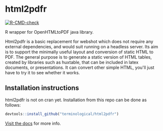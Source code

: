# html2pdfr

[![R-CMD-check](https://github.com/terminological/html2pdfr/workflows/R-CMD-check/badge.svg)](https://github.com/terminological/html2pdfr/actions)

R wrapper for OpenHTMLtoPDF java library.

Html2pdfr is a basic replacement for webshot which does not require any external dependencies, and would suit running on a headless server. Its aim is to support the minimally useful layout and conversion of static HTML to PDF. The general purpose is to generate a static version of HTML tables, created by libraries such as huxtable, that can be included in latex documents, or presentations. It can convert other simple HTML, you'll just have to try it to see whether it works. 

## Installation instructions

html2pdfr is not on cran yet. Installation from this repo can be done as follows:

```R
devtools::install_github("terminological/html2pdfr")
```

[Visit the docs](https://terminological.github.io/html2pdfr/) for more info.
